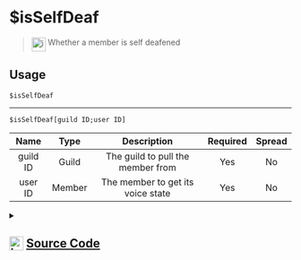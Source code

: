 # $isSelfDeaf
> <img align="top" src="https://upload.wikimedia.org/wikipedia/commons/thumb/e/e4/Infobox_info_icon.svg/160px-Infobox_info_icon.svg.png?20150409153300" alt="image" width="25" height="auto"> Whether a member is self deafened
## Usage
```
$isSelfDeaf
```
---
```
$isSelfDeaf[guild ID;user ID]
```
| Name | Type | Description | Required | Spread
| :---: | :---: | :---: | :---: | :---: |
guild ID | Guild | The guild to pull the member from | Yes | No
user ID | Member | The member to get its voice state | Yes | No
<details>
<summary>
    
## <img align="top" src="https://cdn4.iconfinder.com/data/icons/iconsimple-logotypes/512/github-512.png" alt="image" width="25" height="auto">  [Source Code](https://github.com/tryforge/ForgeScript-V2/blob/main/src/native/isSelfDeaf.ts)
    
</summary>
    
```ts
import { ArgType, NativeFunction, Return } from "../structures"

export default new NativeFunction({
    name: "$isSelfDeaf",
    version: "1.0.0",
    description: "Whether a member is self deafened",
    brackets: false,
    unwrap: true,
    args: [
        {
            name: "guild ID",
            description: "The guild to pull the member from",
            rest: false,
            type: ArgType.Guild,
            required: true
        },
        {
            name: "user ID",
            description: "The member to get its voice state",
            rest: false,
            type: ArgType.Member,
            pointer: 0,
            required: true
        }
    ],
    execute(ctx, [ guild, member ]) {
        member ??= ctx.member!
        return Return.success(
            member?.voice.selfDeaf ?? false
        )
    },
})
```
    
</details>